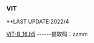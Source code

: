 ### VIT
**LAST UPDATE:2022/4

[ViT-B_16.h5](https://pan.baidu.com/s/1S9Q9OqtnBv-zCgwMsxdOmw)   ------提取码：zzmm 
